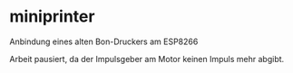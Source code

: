 # miniprinter
Anbindung eines alten Bon-Druckers am ESP8266

Arbeit pausiert, da der Impulsgeber am Motor keinen Impuls mehr abgibt.
